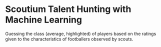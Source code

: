 # Scoutium Talent Hunting with Machine Learning

Guessing the class (average, highlighted) of players based on the ratings given to the characteristics of footballers observed by scouts.
